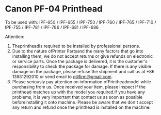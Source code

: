 # Canon PF-04 Printhead

To be used with:
IPF-650 / IPF-655 / IPF-750 / IPF-760 / IPF-765 / IPF-710 / IPF-755 / IPF-781 / IPF-786 / IPF-681 / IPF-686

Attention:
1. Theprintheadis required to be installed by professional persons.
2. Due to the nature ofPrinter Partsand the many factors that go into installing them, we do not accept returns or give refunds on electronic or service parts. Once the package is delivered, it is the customer's responsibility to check the package for damage. If there is any visible damage on the package, please refuse the shipment and call us at +86 13631292010 or send email to qilifirm@gmail.com.
3. Please seriously pay attention on information ofPrintheadmodel while purchasing from us. Once received your item, please inspect if the printhead matches up with the model you required.If you have any problems, it is very important that contact us as soon as possible beforeinstalling it onto machine. Please be aware that we don't accept any return and refund once the printhead is installed on the machine.
